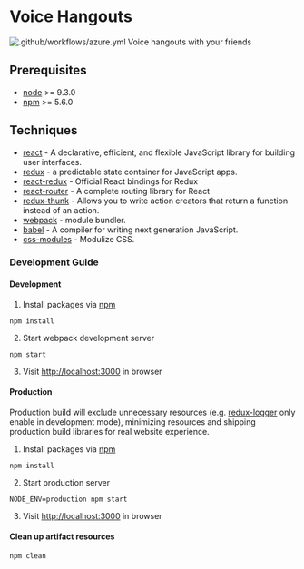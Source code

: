 # Voice Hangouts
![.github/workflows/azure.yml](https://github.com/Mitchell-Remotely/voice-hangouts/workflows/.github/workflows/azure.yml/badge.svg)
Voice hangouts with your friends

## Prerequisites

* [node] >= 9.3.0
* [npm] >= 5.6.0

## Techniques

* [react] - A declarative, efficient, and flexible JavaScript library for building user interfaces.
* [redux] - a predictable state container for JavaScript apps.
* [react-redux] - Official React bindings for Redux
* [react-router] - A complete routing library for React
* [redux-thunk] - Allows you to write action creators that return a function instead of an action.
* [webpack] - module bundler.
* [babel] - A compiler for writing next generation JavaScript.
* [css-modules] - Modulize CSS.

### Development Guide

#### Development

1. Install packages via [npm]

  ```
  npm install
  ```

2. Start webpack development server

  ```
  npm start
  ```

3. Visit <http://localhost:3000> in browser

#### Production

  Production build will exclude unnecessary resources (e.g. [redux-logger] only enable in development mode), minimizing resources and shipping production build libraries for real website experience.

1. Install packages via [npm]

  ```
  npm install
  ```

2. Start production server

  ```
  NODE_ENV=production npm start
  ```

3. Visit <http://localhost:3000> in browser

#### Clean up artifact resources

  ```
  npm clean
  ```

[node]: https://nodejs.org/
[npm]: https://www.npmjs.com/
[react]: https://github.com/facebook/react
[redux]: http://redux.js.org/
[react-redux]: https://github.com/reactjs/react-redux
[react-router]: https://github.com/reactjs/react-router
[redux-thunk]: https://github.com/gaearon/redux-thunk
[webpack]: https://github.com/webpack/webpack
[babel]: https://github.com/babel/babel
[css-modules]: https://github.com/css-modules/css-modules
[redux-logger]: https://github.com/fcomb/redux-logger
